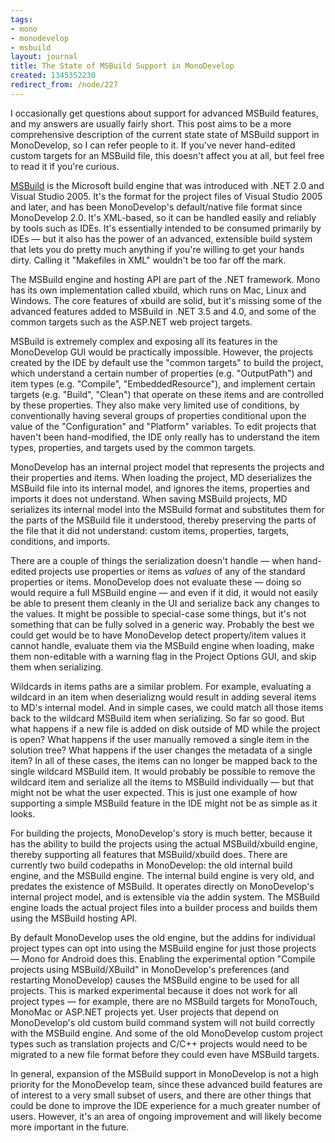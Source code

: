 ```yaml
---
tags:
- mono
- monodevelop
- msbuild
layout: journal
title: The State of MSBuild Support in MonoDevelop
created: 1345352230
redirect_from: /node/227
---
```

I occasionally get questions about support for advanced MSBuild features, and my answers are usually fairly short. This post aims to be a more comprehensive description of the current state state of MSBuild support in MonoDevelop, so I can refer people to it. If you've never hand-edited custom targets for an MSBuild file, this doesn't affect you at all, but feel free to read it if you're curious.

<a href="http://msdn.microsoft.com/en-us/library/dd393574">MSBuild</a> is the Microsoft build engine that was introduced with .NET 2.0 and Visual Studio 2005. It's the format for the project files of Visual Studio 2005 and later, and has been MonoDevelop's default/native file format since MonoDevelop 2.0. It's XML-based, so it can be handled easily and reliably by tools such as IDEs. It's essentially intended to be consumed primarily by IDEs &mdash; but it also has the power of an advanced, extensible build system that lets you do pretty much anything if you're willing to get your hands dirty. Calling it "Makefiles in XML" wouldn't be too far off the mark.

The MSBuild engine and hosting API are part of the .NET framework. Mono has its own implementation called xbuild, which runs on Mac, Linux and Windows. The core features of xbuild are solid, but it's missing some of the advanced features added to MSBuild in .NET 3.5 and 4.0, and some of the common targets such as the ASP.NET web project targets.

MSBuild is extremely complex and exposing all its features in the MonoDevelop GUI would be practically impossible. However, the projects created by the IDE by default use the "common targets" to build the project, which understand a certain number of properties (e.g. "OutputPath") and item types (e.g. "Compile", "EmbeddedResource"), and implement certain targets (e.g. "Build", "Clean") that operate on these items and are controlled by these properties. They also make very limited use of conditions, by conventionally having several groups of properties conditional upon the value of the "Configuration" and "Platform" variables. To edit projects that haven't been hand-modified, the IDE only really has to understand the item types, properties, and targets used by the common targets.

MonoDevelop has an internal project model that represents the projects and their properties and items. When loading the project, MD deserializes the MSBuild file into its internal model, and ignores the items, properties and imports it does not understand. When saving MSBuild projects, MD serializes its internal model into the MSBuild format and substitutes them for the parts of the MSBuild file it understood, thereby preserving the parts of the file that it did not understand: custom items, properties, targets, conditions, and imports.

There are a couple of things the serialization doesn't handle &mdash; when hand-edited projects use properties or items as _values_ of any of the standard properties or items.  MonoDevelop does not evaluate these &mdash; doing so would require a full MSBuild engine &mdash; and even if it did, it would not easily be able to present them cleanly in the UI and serialize back any changes to the values. It might be possible to special-case some things, but it's not something that can be fully solved in a generic way. Probably the best we could get would be to have MonoDevelop detect property/item values it cannot handle, evaluate them via the MSBuild engine when loading, make them non-editable with a warning flag in the Project Options GUI, and skip them when serializing.

Wildcards in items paths are a similar problem. For example, evaluating a wildcard in an item when deserializng would result in adding several items to MD's internal model. And in simple cases, we could match all those items back to the wildcard MSBuild item when serializing. So far so good. But what happens if a new file is added on disk outside of MD while the project is open? What happens if the user manually removed a single item in the solution tree? What happens if the user changes the metadata of a single item? In all of these cases, the items can no longer be mapped back to the single wildcard MSBuild item. It would probably be possible to remove the wildcard item and serialize all the items to MSBuild individually &mdash; but that might not be what the user expected. This is just one example of how supporting a simple MSBuild feature in the IDE might not be as simple as it looks.

For building the projects, MonoDevelop's story is much better, because it has the ability to build the projects using the actual MSBuild/xbuild engine, thereby supporting all features that MSBuild/xbuild does. There are currently two build codepaths in MonoDevelop: the old internal build engine, and the MSBuild engine. The internal build engine is very old, and predates the existence of MSBuild. It operates directly on MonoDevelop's internal project model, and is extensible via the addin system. The MSBuild engine loads the actual project files into a builder process and builds them using the MSBuild hosting API.

By default MonoDevelop uses the old engine, but the addins for individual project types can opt into using the MSBuild engine for just those projects &mdash; Mono for Android does this. Enabling the experimental option "Compile projects using MSBuild/XBuild" in MonoDevelop's preferences (and restarting MonoDevelop) causes the MSBuild engine to be used for all projects. This is marked experimental because it does not work for all project types &mdash; for example, there are no MSBuild targets for MonoTouch, MonoMac or ASP.NET projects yet. User projects that depend on MonoDevelop's old custom build command system will not build correctly with the MSBuild engine. And some of the old MonoDevelop custom project types such as translation projects and C/C++ projects would need to be migrated to a new file format before they could even have MSBuild targets.

In general, expansion of the MSBuild support in MonoDevelop is not a high priority for the MonoDevelop team, since these advanced build features are of interest to a very small subset of users, and there are other things that could be done to improve the IDE experience for a much greater number of users. However, it's an area of ongoing improvement and will likely become more important in the future.
